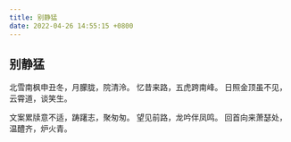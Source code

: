 ```yaml
---
title: 别静猛
date: 2022-04-26 14:55:15 +0800
---
```


## 别静猛

北雪南枫申丑冬，月朦胧，院清泠。
忆昔来路，五虎跨南峰。
日照金顶虽不见，云霄道，谈笑生。

文案累牍意不适，踌躇志，聚匆匆。
望见前路，龙吟伴凤鸣。
回首向来萧瑟处，温醴齐，炉火青。